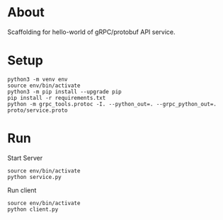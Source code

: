# About
Scaffolding for hello-world of gRPC/protobuf API service.


# Setup
```
python3 -m venv env
source env/bin/activate
python3 -m pip install --upgrade pip
pip install -r requirements.txt
python -m grpc_tools.protoc -I. --python_out=. --grpc_python_out=. proto/service.proto
```

# Run
Start Server
```
source env/bin/activate
python service.py
```

Run client
```
source env/bin/activate
python client.py
```